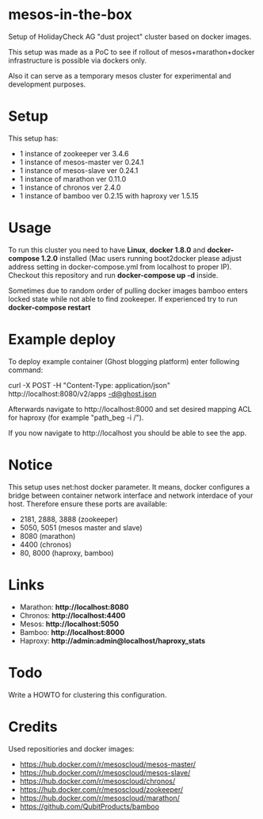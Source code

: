 mesos-in-the-box
==========

Setup of HolidayCheck AG "dust project" cluster based on docker images.

This setup was made as a PoC to see if rollout of mesos+marathon+docker infrastructure is possible via dockers only.

Also it can serve as a temporary mesos cluster for experimental and development purposes.

Setup
=====

This setup has:
 - 1 instance of zookeeper ver 3.4.6
 - 1 instance of mesos-master ver 0.24.1
 - 1 instance of mesos-slave  ver 0.24.1
 - 1 instance of marathon ver 0.11.0
 - 1 instance of chronos ver 2.4.0
 - 1 instance of bamboo ver 0.2.15  with haproxy ver 1.5.15


Usage
=====

To run this cluster you need to have **Linux**, **docker 1.8.0** and **docker-compose 1.2.0** installed (Mac users running boot2docker please adjust address setting in docker-compose.yml from localhost to proper IP).
Checkout this repository and run **docker-compose up -d** inside.

Sometimes due to random order of pulling docker images bamboo enters locked state while not able to find zookeeper. If experienced try to run **docker-compose restart**

Example deploy
==============

To deploy example container (Ghost blogging platform) enter following command:

curl -X POST -H "Content-Type: application/json" http://localhost:8080/v2/apps -d@ghost.json

Afterwards navigate to http://localhost:8000 and set desired mapping ACL for haproxy (for example "path_beg -i /").

If you now navigate to http://localhost you should be able to see the app.

Notice
======

This setup uses net:host docker parameter. It means, docker configures a bridge between container network interface and network interdace of your host.
Therefore ensure these ports are available:
 - 2181, 2888, 3888 (zookeeper)
 - 5050, 5051 (mesos master and slave)
 - 8080 (marathon)
 - 4400 (chronos)
 - 80, 8000 (haproxy, bamboo)

Links
=====
- Marathon: **http://localhost:8080**
- Chronos: **http://localhost:4400**
- Mesos: **http://localhost:5050**
- Bamboo: **http://localhost:8000**
- Haproxy: **http://admin:admin@localhost/haproxy_stats**

Todo
====
Write a HOWTO for clustering this configuration.

Credits
=======

Used repositiories and docker images:
 - https://hub.docker.com/r/mesoscloud/mesos-master/
 - https://hub.docker.com/r/mesoscloud/mesos-slave/
 - https://hub.docker.com/r/mesoscloud/chronos/
 - https://hub.docker.com/r/mesoscloud/zookeeper/
 - https://hub.docker.com/r/mesoscloud/marathon/
 - https://github.com/QubitProducts/bamboo

